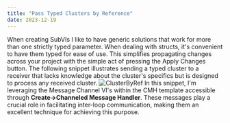 ```yaml
---
title: "Pass Typed Clusters by Reference"
date: 2023-12-19
---
```

When creating SubVIs I like to have generic solutions that work for more than one strictly typed parameter. When dealing with structs, it's convenient to have them typed for ease of use. This simplifies propagating changes across your project with the simple act of pressing the Apply Changes button. The following snippet illustrates sending a typed cluster to a receiver that lacks knowledge about the cluster's specifics but is designed to process any received cluster.
![ClusterByRef](/labview-blog/assets/images/pass_different_cluster_by_reference.png)
In this snippet, I'm leveraging the Message Channel VI's within the CMH template accessible through **Create->Channeled Message Handler**. These messages play a crucial role in facilitating inter-loop communication, making them an excellent technique for achieving this purpose.
